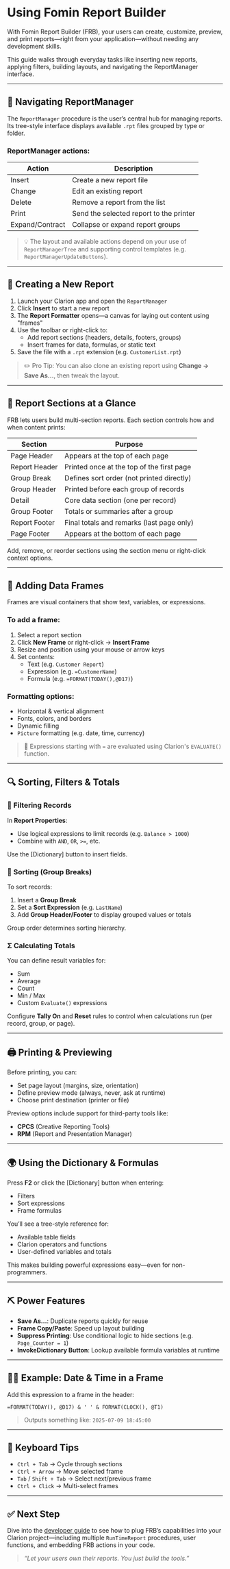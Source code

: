 # Using Fomin Report Builder

With Fomin Report Builder (FRB), your users can create, customize, preview, and print reports—right from your application—without needing any development skills.

This guide walks through everyday tasks like inserting new reports, applying filters, building layouts, and navigating the ReportManager interface.

---

## 🧭 Navigating ReportManager

The `ReportManager` procedure is the user’s central hub for managing reports. Its tree-style interface displays available `.rpt` files grouped by type or folder.

### ReportManager actions:

| Action         | Description                            |
|----------------|----------------------------------------|
| Insert         | Create a new report file               |
| Change         | Edit an existing report                |
| Delete         | Remove a report from the list          |
| Print          | Send the selected report to the printer |
| Expand/Contract | Collapse or expand report groups       |

> 💡 The layout and available actions depend on your use of `ReportManagerTree` and supporting control templates (e.g. `ReportManagerUpdateButtons`).

---

## 📄 Creating a New Report

1. Launch your Clarion app and open the `ReportManager`
2. Click **Insert** to start a new report
3. The **Report Formatter** opens—a canvas for laying out content using "frames"
4. Use the toolbar or right-click to:
   - Add report sections (headers, details, footers, groups)
   - Insert frames for data, formulas, or static text
5. Save the file with a `.rpt` extension (e.g. `CustomerList.rpt`)

> ✏️ Pro Tip: You can also clone an existing report using **Change → Save As...**, then tweak the layout.

---

## 🧱 Report Sections at a Glance

FRB lets users build multi-section reports. Each section controls how and when content prints:

| Section         | Purpose                                                 |
|------------------|---------------------------------------------------------|
| Page Header      | Appears at the top of each page                         |
| Report Header    | Printed once at the top of the first page               |
| Group Break      | Defines sort order (not printed directly)               |
| Group Header     | Printed before each group of records                    |
| Detail           | Core data section (one per record)                      |
| Group Footer     | Totals or summaries after a group                       |
| Report Footer    | Final totals and remarks (last page only)               |
| Page Footer      | Appears at the bottom of each page                      |

Add, remove, or reorder sections using the section menu or right-click context options.

---

## 🧮 Adding Data Frames

Frames are visual containers that show text, variables, or expressions.

### To add a frame:

1. Select a report section
2. Click **New Frame** or right-click → **Insert Frame**
3. Resize and position using your mouse or arrow keys
4. Set contents:
   - Text (e.g. `Customer Report`)
   - Expression (e.g. `=CustomerName`)
   - Formula (e.g. `=FORMAT(TODAY(),@D17)`)

### Formatting options:

- Horizontal & vertical alignment
- Fonts, colors, and borders
- Dynamic filling
- `Picture` formatting (e.g. date, time, currency)

> 🧠 Expressions starting with `=` are evaluated using Clarion's `EVALUATE()` function.

---

## 🔍 Sorting, Filters & Totals

### 🎯 Filtering Records

In **Report Properties**:

- Use logical expressions to limit records (e.g. `Balance > 1000`)
- Combine with `AND`, `OR`, `>=`, etc.

Use the [Dictionary] button to insert fields.

### 🔢 Sorting (Group Breaks)

To sort records:

1. Insert a **Group Break**
2. Set a **Sort Expression** (e.g. `LastName`)
3. Add **Group Header/Footer** to display grouped values or totals

Group order determines sorting hierarchy.

### Σ Calculating Totals

You can define result variables for:

- Sum
- Average
- Count
- Min / Max
- Custom `Evaluate()` expressions

Configure **Tally On** and **Reset** rules to control when calculations run (per record, group, or page).

---

## 🖨️ Printing & Previewing

Before printing, you can:

- Set page layout (margins, size, orientation)
- Define preview mode (always, never, ask at runtime)
- Choose print destination (printer or file)

Preview options include support for third-party tools like:

- **CPCS** (Creative Reporting Tools)
- **RPM** (Report and Presentation Manager)

---

## 🌍 Using the Dictionary & Formulas

Press **F2** or click the [Dictionary] button when entering:

- Filters
- Sort expressions
- Frame formulas

You’ll see a tree-style reference for:

- Available table fields
- Clarion operators and functions
- User-defined variables and totals

This makes building powerful expressions easy—even for non-programmers.

---

## ⛏️ Power Features

- **Save As...**: Duplicate reports quickly for reuse
- **Frame Copy/Paste**: Speed up layout building
- **Suppress Printing**: Use conditional logic to hide sections (e.g. `Page_Counter = 1`)
- **InvokeDictionary Button**: Lookup available formula variables at runtime

---

## 🧑‍🏫 Example: Date & Time in a Frame

Add this expression to a frame in the header:

```clarion
=FORMAT(TODAY(), @D17) & ' ' & FORMAT(CLOCK(), @T1)
```

> Outputs something like: `2025-07-09 18:45:00`

---

## 🧠 Keyboard Tips

- `Ctrl + Tab` → Cycle through sections
- `Ctrl + Arrow` → Move selected frame
- `Tab` / `Shift + Tab` → Select next/previous frame
- `Ctrl + Click` → Multi-select frames

---

## ✅ Next Step

Dive into the [developer guide](developer-guide.md) to see how to plug FRB’s capabilities into your Clarion project—including multiple `RunTimeReport` procedures, user functions, and embedding FRB actions in your code.

> _“Let your users own their reports. You just build the tools.”_
